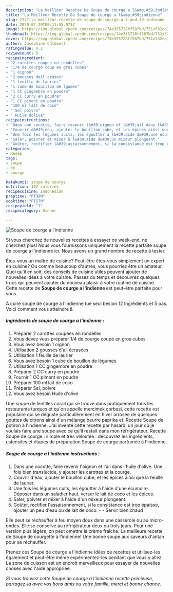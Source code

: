 ```yaml
---
description: "La Meilleur Recette De Soupe de courge a l&amp;#39;indienne"
title: "La Meilleur Recette De Soupe de courge a l&amp;#39;indienne"
slug: 2727-la-meilleur-recette-de-soupe-de-courge-a-l-and-39-indienne
date: 2020-07-29T00:11:55.971Z
image: https://img-global.cpcdn.com/recipes/74e355728ff587bd/751x532cq70/soupe-de-courge-a-lindienne-photo-principale-de-la-recette.jpg
thumbnail: https://img-global.cpcdn.com/recipes/74e355728ff587bd/751x532cq70/soupe-de-courge-a-lindienne-photo-principale-de-la-recette.jpg
cover: https://img-global.cpcdn.com/recipes/74e355728ff587bd/751x532cq70/soupe-de-courge-a-lindienne-photo-principale-de-la-recette.jpg
author: Josephine Caldwell
ratingvalue: 4.1
reviewcount: 5
recipeingredient:
- "2 carottes coupes en rondelles"
- "1/4 de courge coup en gros cubes"
- "1 oignon"
- "2 gousses dail crases"
- "1 feuille de laurier"
- "1 cube de bouillon de lgumes"
- "1 CC gingembre en poudre"
- "2 CC curry en poudre"
- "1 CC piment en poudre"
- "100 ml lait de coco"
- " Sel poivre"
- " Huile dolive"
recipeinstructions:
- "Dans une cocotte, faire revenir l&#39;oignon et l&#39;ail dans l&#39;huile d&#39;olive. Une fois bien translucide, y ajouter les carottes et la courge."
- "Couvrir d&#39;eau, ajouter le bouillon cube, et les épices ainsi que la feuille de laurier."
- "Une fois les légumes cuits, les égoutter à l&#39;aide d&#39;une écumoire. Déposer dans un saladier haut, verser le lait de coco et les épices."
- "Saler, poivrer et mixer à l&#39;aide d&#39;un mixeur plongeant."
- "Goûter, rectifier l&#39;assaisonnement, si la consistance est trop épaisse, ajouter un peu d&#39;eau ou de lait de coco.  Servir bien chaud"
categories:
- Resep
tags:
- soupe
- de
- courge

katakunci: soupe de courge 
nutrition: 102 calories
recipecuisine: Indonesian
preptime: "PT38M"
cooktime: "PT57M"
recipeyield: "1"
recipecategory: Dinner

---
```



![Soupe de courge a l&#39;indienne](https://img-global.cpcdn.com/recipes/74e355728ff587bd/751x532cq70/soupe-de-courge-a-lindienne-photo-principale-de-la-recette.jpg)

Si vous cherchez de nouvelles recettes à essayer ce week-end, ne cherchez plus! Nous vous fournissons uniquement la recette parfaite soupe de courge a l&#39;indienne ici. Nous avons un grand nombre de recette à tester.

Êtes-vous un maître de cuisine? Peut-être êtes-vous simplement un expert en cuisine? Ou comme beaucoup d'autres, vous pourriez être un amateur. Quoi qu'il en soit, des conseils de cuisine utiles peuvent ajouter de nouvelles idées à votre cuisine. Passez du temps et découvrez quelques trucs qui peuvent ajouter du nouveau plaisir à votre routine de cuisine. Cette recette de <strong> Soupe de courge a l&#39;indienne </strong> est peut-être parfaite pour vous.

<!--inarticleads1-->

À cuire soupe de courge a l&#39;indienne tue seul besion 12 Ingrédients et 5 pas. Voici comment vous atteindre il.

##### Ingrédients de soupe de courge a l&#39;indienne :

1. Préparer 2 carottes coupées en rondelles
1. Vous devez vous préparer 1/4 de courge coupé en gros cubes
1. Vous avez besoin 1 oignon
1. Utilisation 2 gousses d&#39;ail écrasées
1. Utilisation 1 feuille de laurier
1. Vous avez besoin 1 cube de bouillon de légumes
1. Utilisation 1 CC gingembre en poudre
1. Préparer 2 CC curry en poudre
1. Fournir 1 CC piment en poudre
1. Préparer 100 ml lait de coco
1. Préparer  Sel, poivre
1. Vous avez besoin  Huile d&#39;olive


Une soupe de lentilles corail qui se trouve dans pratiquement tous les restaurants turques et qu&#39;on appelle mercimek çorbasi, cette recette est populaire qui se déguste particulièrement en hiver arrosée de quelques gouttes de citrons ainsi d&#39;un mélange beurre paprika et. Recette Soupe de potiron à l&#39;indienne. J&#39;ai inventé cette recette par hasard, un jour où je voulais faire une soupe avec ce qu&#39;il restait dans mon réfrigérateur. Recette Soupe de courge : simple et très veloutée : découvrez les ingrédients, ustensiles et étapes de préparation Soupe de courge parfumée à l&#39;indienne. 

<!--inarticleads2-->

##### Soupe de courge a l&#39;indienne instructions :

1. Dans une cocotte, faire revenir l&#39;oignon et l&#39;ail dans l&#39;huile d&#39;olive. Une fois bien translucide, y ajouter les carottes et la courge.
1. Couvrir d&#39;eau, ajouter le bouillon cube, et les épices ainsi que la feuille de laurier.
1. Une fois les légumes cuits, les égoutter à l&#39;aide d&#39;une écumoire. Déposer dans un saladier haut, verser le lait de coco et les épices.
1. Saler, poivrer et mixer à l&#39;aide d&#39;un mixeur plongeant.
1. Goûter, rectifier l&#39;assaisonnement, si la consistance est trop épaisse, ajouter un peu d&#39;eau ou de lait de coco. -  - Servir bien chaud


Elle peut se réchauffer à feu moyen doux dans une casserole ou au micro-ondes. Elle se conserve au réfrigérateur deux ou trois jours. Pour une version plus légère, on peut omettre la crème fraîche. La meilleure recette de Soupe de courgette à l&#39;indienne! Une bonne soupe aux saveurs d&#39;antan pour se réchauffer. 

<!--inarticleads1-->

<p>
Prenez ces Soupe de courge a l&#39;indienne idées de recettes et utilisez-les également et peut-être même expérimentez-les pendant que vous y allez. La zone de cuisson est un endroit merveilleux pour essayer de nouvelles choses avec l'aide appropriée.
</p>

<p>
<i>Si vous trouvez cette Soupe de courge a l&#39;indienne recette précieuse, partagez-la avec vos bons amis ou votre famille, merci et bonne chance.</i>
</p>
